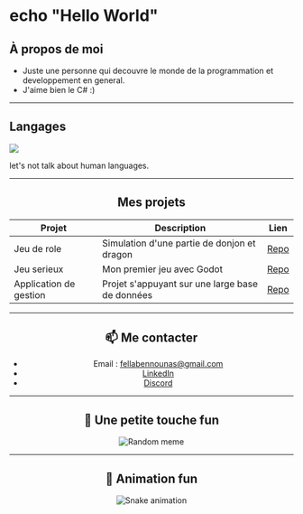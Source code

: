 # echo "Hello World"

## À propos de moi
- Juste une personne qui decouvre le monde de la programmation et developpement en general.
- J'aime bien le C# :)

---

## Langages
<div align="center">
  
<p align="left">
<img src="https://skillicons.dev/icons?i=c,java,python,html,css,js,mysql,sqlite,php,godot" />
</p>

<p align="left">
  let's not talk about human languages.
</p>

---

## Mes projets

| Projet | Description | Lien |
|--------|-------------|------|
| Jeu de role | Simulation d'une partie de donjon et dragon | [Repo](https://github.com/TON_PSEUDO/SuperApp) |
| Jeu serieux | Mon premier jeu avec Godot | [Repo](https://github.com/TON_PSEUDO/Jeu2D) |
| Application de gestion | Projet s'appuyant sur une large base de données | [Repo](https://github.com/TON_PSEUDO/DataViz) |


---

## 📫 Me contacter
- Email : fellabennounas@gmail.com  
- [LinkedIn](https://linkedin.com/in/ton-profil)  
- [Discord](https://ton-site.com)


---

## 🎵 Une petite touche fun
![Random meme](https://random-memer.herokuapp.com/)


---

## 🐍 Animation fun
![Snake animation](https://github.com/apt-install-fella/apt-install-fella/blob/output/github-contribution-grid-snake.svg)
